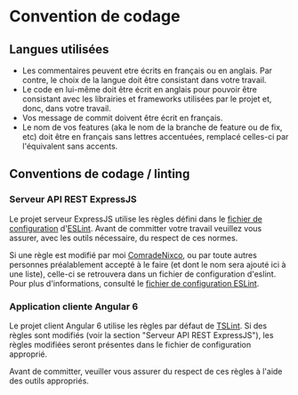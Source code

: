# Convention de codage

## Langues utilisées

- Les commentaires peuvent etre écrits en français ou en anglais. Par contre, le choix de la langue doit être consistant dans votre travail.
- Le code en lui-même doit être écrit en anglais pour pouvoir être consistant avec les librairies et frameworks utilisées par le projet et, donc, dans votre travail.
- Vos message de commit doivent être écrit en français.
- Le nom de vos features (aka le nom de la branche de feature ou de fix, etc) doit être en français sans lettres accentuées, remplacé celles-ci par l'équivalent sans accents.

## Conventions de codage / linting

### Serveur API REST ExpressJS

Le projet serveur ExpressJS utilise les règles défini dans le [fichier de configuration](../server/.eslintrc.yml) d'[ESLint](https://eslint.org/). Avant de committer votre travail veuillez vous assurer, avec les outils nécessaire, du respect de ces normes.

Si une règle est modifié par moi [ComradeNixco](https://github.com/ComradeNixco), ou par toute autres personnes préalablement accepté à le faire (et dont le nom sera ajouté ici à une liste), celle-ci se retrouvera dans un fichier de configuration d'eslint.
Pour plus d'informations, consulté le [fichier de configuration ESLint](../server/.eslintrc.yml).

### Application cliente Angular 6

Le projet client Angular 6 utilise les règles par défaut de [TSLint](https://palantir.github.io/tslint/rules/). Si des règles sont modifiés (voir la section "Serveur API REST ExpressJS"), les règles modifiées seront présentes dans le fichier de configuration approprié.

Avant de committer, veuiller vous assurer du respect de ces règles à l'aide des outils appropriés.